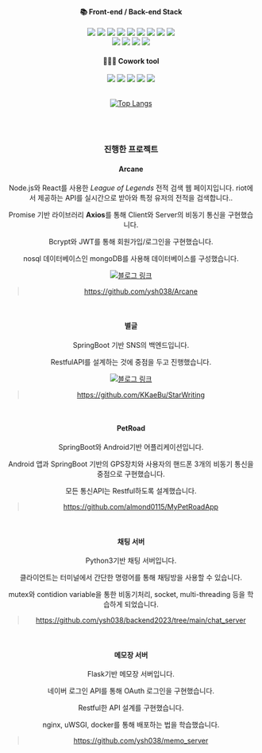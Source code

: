 <div align="center">
  
#### 📚 Front-end / Back-end Stack

<img src="https://img.shields.io/badge/html5-red?style=flat&logo=html5&logoColor=white">
<img src="https://img.shields.io/badge/CSS3-blue?style=flat&logo=css3&logoColor=white">
<img src="https://img.shields.io/badge/javaScript-yellow?style=flat&logo=javascript&logoColor=white">  
<img src="https://img.shields.io/badge/typescript-blue?style=flat&logo=typescript&logoColor=white">
<img src="https://img.shields.io/badge/Node.js-Green?style=flat&logo=node.js&logoColor=white">
<img src="https://img.shields.io/badge/react-skyblue?style=flat&logo=react&logoColor=white"> 
<img src="https://img.shields.io/badge/aws-white?style=flat&logo=ec2&logoColor=black">
<img src="https://img.shields.io/badge/netlify-red?style=flat&logo=netlify&logoColor=white">
<img src="https://img.shields.io/badge/MongoDB-green?style=flat&logo=mongodb&logoColor=white">
</br>
<img src="https://img.shields.io/badge/SpringBoot-green?style=flat&logo=springboot&logoColor=white">
<img src="https://img.shields.io/badge/docker-blue?style=flat&logo=docker&logoColor=white">
<img src="https://img.shields.io/badge/next.js-green?style=flat&logo=next.js&logoColor=white">
<img src="https://img.shields.io/badge/vite-yellow?style=flat&logo=vite&logoColor=white">


#### 🧑‍🤝‍🧑 Cowork tool
<img src="https://img.shields.io/badge/GitHub-000000?style=flat&logo=GitHub&logoColor=white"/>
<img src="https://img.shields.io/badge/Notion-000000?style=flat&logo=Notion&logoColor=white"/>
<img src="https://img.shields.io/badge/Postman-FF6C37?style=flat&logo=Postman&logoColor=white"/>
<img src="https://img.shields.io/badge/Slack-4A154B?style=flat&logo=Slack&logoColor=white"/>
<img src="https://img.shields.io/badge/jira-skyblue?style=flat&logo=jira&logoColor=white">


</br>
</br>

[![Top Langs](https://github-readme-stats.vercel.app/api/top-langs/?username=ysh038&layout=compact)](https://github.com/anuraghazra/github-readme-stats)

</br>
</br>

### 진행한 프로젝트

#### Arcane

Node.js와 React를 사용한 _League of Legends_ 전적 검색 웹 페이지입니다.
riot에서 제공하는 API를 실시간으로 받아와 특정 유저의 전적을 검색합니다..

Promise 기반 라이브러리 **Axios**를 통해 Client와 Server의 비동기 통신을 구현했습니다.

Bcrypt와 JWT를 통해 회원가입/로그인을 구현했습니다.

nosql 데이터베이스인 mongoDB를 사용해 데이터베이스를 구성했습니다.

[![블로그 링크](https://tistory-readme-stats.vercel.app/api?name=unwind&postId=26&description=&color=dark)](https://unwind.tistory.com/entry/Nodejs%EC%99%80-Riot-API%EB%A5%BC-%ED%99%9C%EC%9A%A9%ED%95%9C-%ED%94%84%EB%A1%9C%EC%A0%9D%ED%8A%B8)

> https://github.com/ysh038/Arcane
</br>

#### 별글

SpringBoot 기반 SNS의 백엔드입니다.

RestfulAPI를 설계하는 것에 중점을 두고 진행했습니다.

[![블로그 링크](https://tistory-readme-stats.vercel.app/api?name=unwind&postId=34&description=&color=dark)](https://unwind.tistory.com/entry/34)

> https://github.com/KKaeBu/StarWriting
</br>

#### PetRoad

SpringBoot와 Android기반 어플리케이션입니다.

Android 앱과 SpringBoot 기반의 GPS장치와 사용자의 핸드폰 3개의 비동기 통신을 중점으로 구현했습니다.

모든 통신API는 Restful하도록 설계했습니다.

> https://github.com/almond0115/MyPetRoadApp
</br>

#### 채팅 서버

Python3기반 채팅 서버입니다.

클라이언트는 터미널에서 간단한 명령어를 통해 채팅방을 사용할 수 있습니다.

mutex와 contidion variable을 통한 비동기처리, socket, multi-threading 등을 학습하게 되었습니다.

> https://github.com/ysh038/backend2023/tree/main/chat_server
</br>

#### 메모장 서버

Flask기반 메모장 서버입니다.

네이버 로그인 API를 통해 OAuth 로그인을 구현했습니다.

Restful한 API 설계를 구현했습니다.

nginx, uWSGI, docker를 통해 배포하는 법을 학습했습니다.

> https://github.com/ysh038/memo_server
</div>
